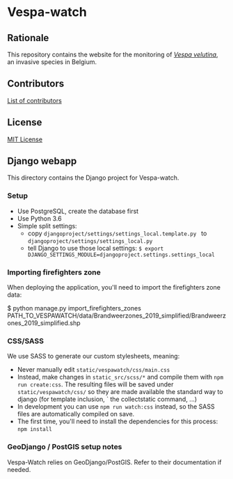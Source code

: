 # Vespa-watch

## Rationale

This repository contains the website for the monitoring of [_Vespa velutina_](https://www.inaturalist.org/taxa/119019-Vespa-velutina), an invasive species in Belgium.

## Contributors

[List of contributors](https://github.com/inbo/vespa-watch/contributors)

## License

[MIT License](https://github.com/inbo/vespa-watch/blob/master/LICENSE)

## Django webapp

This directory contains the Django project for Vespa-watch.

### Setup

- Use PostgreSQL, create the database first
- Use Python 3.6
- Simple split settings:
    - copy `djangoproject/settings/settings_local.template.py ` to `djangoproject/settings/settings_local.py`
    - tell Django to use those local settings: `$ export DJANGO_SETTINGS_MODULE=djangoproject.settings.settings_local`


### Importing firefighters zone

When deploying the application, you'll need to import the firefighters zone data:

$ python manage.py import_firefighters_zones PATH_TO_VESPAWATCH/data/Brandweerzones_2019_simplified/Brandweerzones_2019_simplified.shp

### CSS/SASS

We use SASS to generate our custom stylesheets, meaning:

- Never manually edit `static/vespawatch/css/main.css`
- Instead, make changes in `static_src/scss/*` and compile them with `npm run create:css`. The resulting files 
will be saved under `static/vespawatch/css/` so they are made available the standard way to django (for template inclusion, `
the collectstatic command, ...)
- In development you can use `npm run watch:css` instead, so the SASS files are automatically compiled on save.
- The first time, you'll need to install the dependencies for this process: ``npm install``

### GeoDjango / PostGIS setup notes

Vespa-Watch relies on GeoDjango/PostGIS. Refer to their documentation if needed.


    